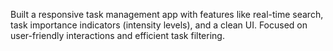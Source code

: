 Built a responsive task management app with features like real-time search,
task importance indicators (intensity levels), and a clean UI. Focused on
user-friendly interactions and efficient task filtering.
